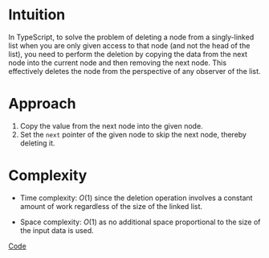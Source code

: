 # Intuition
In TypeScript, to solve the problem of deleting a node from a singly-linked list when you are only given access to that node (and not the head of the list), you need to perform the deletion by copying the data from the next node into the current node and then removing the next node. This effectively deletes the node from the perspective of any observer of the list.


# Approach
1. Copy the value from the next node into the given node.
2. Set the `next` pointer of the given node to skip the next node, thereby deleting it.

# Complexity
- Time complexity:
$O(1)$ since the deletion operation involves a constant amount of work regardless of the size of the linked list.

- Space complexity:
$O(1)$ as no additional space proportional to the size of the input data is used.

[Code](./237-Delete-Node-in-a-Linked-List.ts)